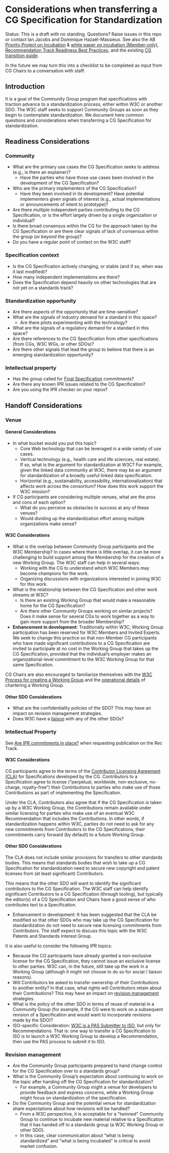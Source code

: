 # Considerations when transferring a CG Specification for Standardization

Status:  This is a draft with no standing. Questions? Raise issues in this repo or contact Ian Jacobs and Dominique Hazaël-Massieux. 
See also the AB [Priority Project on Incubation](https://www.w3.org/wiki/AB/2024_Priorities#Incubation) & 
[white paper on incubation (Member-only)](https://github.com/w3c/AB-memberonly/blob/main/documents/Incubation.md), [Recommendation Track Readiness Best Practices](https://www.w3.org/guide/standards-track/), and the existing [CG transition guide](https://www.w3.org/guide/process/cg-transition.html).

In the future we may turn this into a checklist to be completed as input from CG Chairs to a conversation with staff.

## Introduction

It is a goal of the Community Group program that specifications with traction advance to a standardization process, either within W3C or another SDO. The W3C staff seeks to support Community Groups as soon as they begin to contemplate standardization. We document here common questions and considerations when transferring a CG Specification for standardization.

## Readiness Considerations

### Community

* What are the primary use cases the CG Specification seeks to address (e.g., is there an explainer)? 
   * Have the parties who have those use cases been involved in the development of the CG Specification? 
* Who are the primary implementers of the CG Specification? 
   * Have they been involved in its development? Have potential implementers given signals of interest (e.g., actual implementations or announcements of intent to prototype)?
* Are there multiple independent parties contributing to the CG Specification, or is the effort largely driven by a single organization or individual?
* Is there broad consensus within the CG for the approach taken by the CG Specification or are there clear signals of lack of consensus within the group (or beyond the group)?
* Do you have a regular point of contact on the W3C staff?

### Specification context

* Is the CG Specification actively changing, or stable (and if so, when was it last modified)?
* How many independent implementations are there? 
* Does the Specification depend heavily on other technologies that are not yet on a standards track?

### Standardization opportunity

* Are there aspects of the opportunity that are time-sensitive?
* What are the signals of industry demand for a standard in this space? 
   * Are there pilots experimenting with the technology?
* What are the signals of a regulatory demand for a standard in this space?
* Are there references to the CG Specification from other specifications (from CGs, W3C WGs, or other SDOs)?
* Are there other signals that lead the group to believe that there is an emerging standardization opportunity?

### Intellectual property

* Has the group called for [Final Specification](https://www.w3.org/community/about/process/final/) commitments?
* Are there any known IPR issues related to the CG Specification?
* Are you using the IPR checker on your repos?

## Handoff Considerations

### Venue

#### General Considerations

* In what bucket would you put this topic?
  * Core Web technology that can be leveraged in a wide variety of use cases. 
  * Vertical technology (e.g., health care and life sciences, real estate). If so, what is the argument for standardization at W3C? For example, given the linked data community at W3C, there may be an argument for standardization of a broadly useful linked data specification.
  * Horizontal (e.g., sustainability, accessibility, internationalization) that affects work across the consortium? How does this work support the W3C mission?
* If CG participants are considering multiple venues, what are the pros and cons of each option? 
  * What do you perceive as obstacles to success at any of these venues? 
  * Would dividing up the standardization effort among multiple organizations make sense? 

#### W3C Considerations

* What is the overlap between Community Group participants and the W3C Membership? In cases where there is little overlap, it can be more challenging to build support among the Membership for the creation of a new Working Group. The W3C staff can help in several ways:
  * Working with the CG to understand which W3C Members may become champions for the work. 
  * Organizing discussions with organizations interested in joining W3C for this work.
* What is the relationship between the CG Specification and other work streams at W3C? 
  * Is there an existing Working Group that would make a reasonable home for the CG Specification?
  * Are there other Community Groups working on similar projects? Does it make sense for several CGs to work together as a way to gain more support from the broader Membership?
* **Enhancement in development**: Traditionally within W3C, Working Group participation has been reserved for W3C Members and Invited Experts. We seek to change this practice so that non-Member CG participants who have made significant contributions to a CG Specification are invited to participate at no cost in the Working Group that takes up the CG Specification, provided that the individual’s employer makes an organizational-level commitment to the W3C Working Group for that same Specification.

CG Chairs are also encouraged to familiarize themselves with the [W3C Process for creating a Working Group](https://www.w3.org/policies/process/#group-lifecycle) and the [operational details](https://www.w3.org/guide/process/charter.html#new-charters) of chartering a Working Group.

#### Other SDO Considerations

* What are the confidentiality policies of the SDO? This may have an impact on revision management strategies.
* Does W3C have a [liaison](https://www.w3.org/liaisons/) with any of the other SDOs?

### Intellectual Property

See [Are IPR commitments in place?](https://www.w3.org/guide/process/cg-transition.html#are-ipr-commitments-in-place) when requesting publication on the Rec Track.

#### W3C Considerations

CG participants agree to the terms of the [Contributor Licensing Agreement (CLA)](https://www.w3.org/community/about/process/cla/) for Specifications developed by the CG. Contributors to a Specification agree to license (“perpetual, worldwide, non-exclusive, no-charge, royalty-free”) their Contributions to parties who make use of those Contributions as part of implementing the Specification.
 
Under the CLA, Contributors also agree that if the CG Specification is taken up by a W3C Working Group, the Contributions remain available under similar licensing for parties who make use of an eventual W3C Recommendation that includes the Contributions. In other words, if standardization happens within W3C, parties do not need to ask for any new commitments from Contributors to the CG Specifications; their commitments carry forward (by default) to a future Working Group.

#### Other SDO Considerations

The CLA does not include similar provisions for transfers to other standards bodies. This means that standards bodies that wish to take up a CG Specification for standardization need to secure new copyright and patent licenses from (at least significant) Contributors. 

This means that the other SDO will want to identify the significant contributors to the CG Specification. The W3C staff can help identify significant Contributors to a CG Specification (through tooling), but typically the editor(s) of a CG Specification and Chairs have a good sense of who contributes text to a Specification.

* Enhancement in development: It has been suggested that the CLA be modified so that other SDOs who may take up the CG Specification for standardization do not need to secure new licensing commitments from Contributors. The staff expect to discuss this topic with the W3C Patents and Standards Interest Group.

It is also useful to consider the following IPR topics:

* Because the CG participants have already granted a non-exclusive license for the CG Specification, they cannot issue an exclusive license to other parties. W3C can, in the future, still take up the work in a Working Group (although it might not choose to do so for social / liaison reasons).
* Will Contributors be asked to transfer ownership of their Contributions to another entity? In that case, what rights will Contributors retain about their Contributions? This may have an impact on [revision management](#revision-management) strategies.
* What is the policy of the other SDO in terms of reuse of material in a Community Group (for example, if the CG were to work on a subsequent revision of a Specification and would want to incorporate revisions made by the SDO)?
* ISO-specific Consideration: [W3C is a PAS Submitter to ISO](https://www.w3.org/2010/04/pasfaq), but only for Recommendations. That is: one way to transfer a CG Specification to ISO is to launch a W3C Working Group to develop a Recommendation, then use the PAS process to submit it to ISO.

### Revision management

* Are the Community Group participants prepared to hand change control for the CG Specification over to a standards group?
* What is the Community Group’s expectation about continuing to work on the topic after handing off the CG Specification for standardization?
   * For example, a Community Group might a venue for developers to provide feedback and express concerns, while a Working Group might focus on standardization of the specification.
* Do the Community Group and the potential venue for standardization share expectations about how revisions will be handled? 
   * From a W3C perspective, it is acceptable for a "twinned" Community Group to continue to incubate new material relative to a Specification that it has handed off to a standards group (a W3C Working Group or other SDO). 
   * In this case, clear communication about “what is being standardized” and “what is being incubated” is critical to avoid market confusion.
